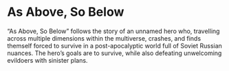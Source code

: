 # As Above, So Below
“As Above, So Below” follows the story of an unnamed hero who, travelling across multiple dimensions within the multiverse, crashes, and finds themself forced to survive in a post-apocalyptic world full of Soviet Russian nuances. The hero’s goals are to survive, while also defeating unwelcoming evildoers with sinister plans.
